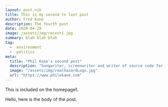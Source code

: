 ```yaml
---
layout: post.njk
title: This is my second to last post
author: Fred Kane
description: The fourth post
date: 2020-04-29
image: /assets/img/recent1.jpg
summary: blah blah blah
tag:
  -  environment
  -  politics
meta:
  title: "Phil Kane's second post"
  description: "Songwriter, screenwriter and writer of source code for web applications."
  image: "/assets/img/realhazardLogo.jpg"
  url: "https://www.philekane.com"
---
```

<!-- Excerpt Start -->
This is included on the homepage1.
<!-- Excerpt End -->
Hello, here is the body of the post.